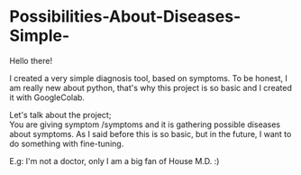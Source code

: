 # Possibilities-About-Diseases-Simple-
Hello there!
  
I created a very simple diagnosis tool, based on symptoms. To be honest, I am really new about python, that's why this project is so basic and I created it with GoogleColab.  

Let's talk about the project;  
You are giving symptom /symptoms and it is gathering possible diseases about symptoms.  As I said before this is so basic, but in the future, I want to do something with fine-tuning.  

E.g: I'm not a doctor, only I am a big fan of House M.D. :)
